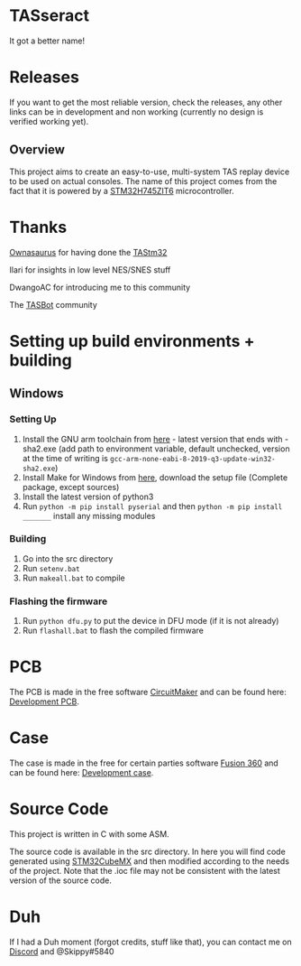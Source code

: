 # TASseract
It got a better name!

# Releases
If you want to get the most reliable version, check the releases, any other links can be in development and non working (currently no design is verified working yet).

## Overview
This project aims to create an easy-to-use, multi-system TAS replay device to be used on actual consoles. The name of this project comes from the fact that it is powered by a [STM32H745ZIT6](https://www.st.com/en/microcontrollers-microprocessors/stm32h745zi.html) microcontroller.

# Thanks
[Ownasaurus](https://github.com/Ownasaurus) for having done the [TAStm32](https://github.com/Ownasaurus/TAStm32)

Ilari for insights in low level NES/SNES stuff

DwangoAC for introducing me to this community

The [TASBot](http://discord.tas.bot) community

# Setting up build environments + building

## Windows
### Setting Up
1. Install the GNU arm toolchain from [here](https://developer.arm.com/tools-and-software/open-source-software/developer-tools/gnu-toolchain/gnu-rm/downloads) - latest version that ends with -sha2.exe (add path to environment variable, default unchecked, version at the time of writing is `gcc-arm-none-eabi-8-2019-q3-update-win32-sha2.exe`)
2. Install Make for Windows from [here](http://gnuwin32.sourceforge.net/packages/make.htm), download the setup file (Complete package, except sources)
3. Install the latest version of python3
4. Run `python -m pip install pyserial` and then `python -m pip install _______` install any missing modules
### Building
1. Go into the src directory
2. Run `setenv.bat`
3. Run `makeall.bat` to compile
### Flashing the firmware
1. Run `python dfu.py` to put the device in DFU mode (if it is not already)
2. Run `flashall.bat` to flash the compiled firmware

# PCB
The PCB is made in the free software [CircuitMaker](https://circuitmaker.com/) and can be found here: [Development PCB](https://circuitmaker.com/Projects/Details/Hans-Anders-3/TAStm32H745ZIT6).

# Case
The case is made in the free for certain parties software [Fusion 360](http://fusion360.autodesk.com) and can be found here: [Development case](https://a360.co/2Kgfb6K).

# Source Code
This project is written in C with some ASM.

The source code is available in the src directory. In here you will find code generated using [STM32CubeMX](https://www.st.com/en/development-tools/stm32cubemx.html) and then modified according to the needs of the project. Note that the .ioc file may not be consistent with the latest version of the source code.

# Duh
If I had a Duh moment (forgot credits, stuff like that), you can contact me on [Discord](http://discord.tas.bot) and @Skippy#5840
